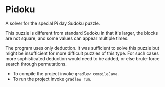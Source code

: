 # Pidoku

A solver for the special Pi day Sudoku puzzle.

This puzzle is different from standard Sudoku in that it's larger,
the blocks are not square, and some values can appear multiple times.

The program uses only deduction. It was sufficient to solve this puzzle
but might be insufficient for more difficult puzzles of this type. For
such cases more sophisticated deduction would need to be added, or else
brute-force search through permutations.

* To compile the project invoke `gradlew compileJava`.
* To run the project invoke `gradlew run`.
